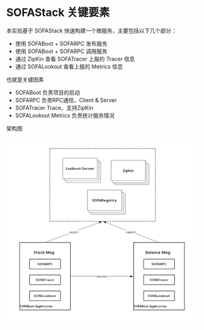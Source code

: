 # SOFAStack 关键要素

本实验基于 SOFAStack 快速构建一个微服务，主要包括以下几个部分：

- 使用 SOFABoot + SOFARPC 发布服务
- 使用 SOFABoot + SOFARPC 调用服务
- 通过 ZipKin 查看 SOFATracer 上报的 Tracer 信息
- 通过 SOFALookout 查看上报的 Metrics 信息

也就是关键因素

- SOFABoot 负责项目的启动
- SOFARPC  负责RPC通信，Client & Server
- SOFATracer Trace，支持ZipKin
- SOFALookout Metrics 负责统计服务情况

架构图


![服务架构图](./pic/0.png)

